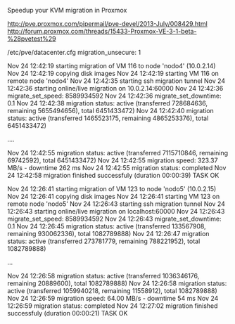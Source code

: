Speedup your KVM migration in Proxmox


http://pve.proxmox.com/pipermail/pve-devel/2013-July/008429.html
http://forum.proxmox.com/threads/15433-Proxmox-VE-3-1-beta-%28pvetest%29

/etc/pve/datacenter.cfg
migration_unsecure: 1


Nov 24 12:42:19 starting migration of VM 116 to node 'nodo4' (10.0.2.14)
Nov 24 12:42:19 copying disk images
Nov 24 12:42:19 starting VM 116 on remote node 'nodo4'
Nov 24 12:42:35 starting ssh migration tunnel
Nov 24 12:42:36 starting online/live migration on 10.0.2.14:60000
Nov 24 12:42:36 migrate_set_speed: 8589934592
Nov 24 12:42:36 migrate_set_downtime: 0.1
Nov 24 12:42:38 migration status: active (transferred 728684636, remaining 5655494656), total 6451433472)
Nov 24 12:42:40 migration status: active (transferred 1465523175, remaining 4865253376), total 6451433472)

....

Nov 24 12:42:55 migration status: active (transferred 7115710846, remaining 69742592), total 6451433472)
Nov 24 12:42:55 migration speed: 323.37 MB/s - downtime 262 ms
Nov 24 12:42:55 migration status: completed
Nov 24 12:42:58 migration finished successfuly (duration 00:00:39)
TASK OK




Nov 24 12:26:41 starting migration of VM 123 to node 'nodo5' (10.0.2.15)
Nov 24 12:26:41 copying disk images
Nov 24 12:26:41 starting VM 123 on remote node 'nodo5'
Nov 24 12:26:43 starting ssh migration tunnel
Nov 24 12:26:43 starting online/live migration on localhost:60000
Nov 24 12:26:43 migrate_set_speed: 8589934592
Nov 24 12:26:43 migrate_set_downtime: 0.1
Nov 24 12:26:45 migration status: active (transferred 133567908, remaining 930062336), total 1082789888)
Nov 24 12:26:47 migration status: active (transferred 273781779, remaining 788221952), total 1082789888)

...

Nov 24 12:26:58 migration status: active (transferred 1036346176, remaining 20889600), total 1082789888)
Nov 24 12:26:58 migration status: active (transferred 1059940218, remaining 11558912), total 1082789888)
Nov 24 12:26:59 migration speed: 64.00 MB/s - downtime 54 ms
Nov 24 12:26:59 migration status: completed
Nov 24 12:27:02 migration finished successfuly (duration 00:00:21)
TASK OK